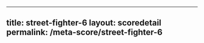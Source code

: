 ---
        
title: street-fighter-6
layout: scoredetail
permalink: /meta-score/street-fighter-6
---